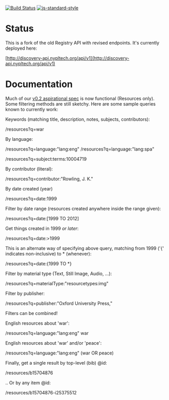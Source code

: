 [![Build Status](https://travis-ci.org/nypl-registry/registry-api.svg?branch=master)](https://travis-ci.org/nypl-registry/registry-api) [![js-standard-style](https://img.shields.io/badge/code%20style-standard-brightgreen.svg)](http://standardjs.com/)

# Status

This is a fork of the old Registry API with revised endpoints. It's currently deployed here:

[http://discovery-api.nypltech.org/api/v1](http://discovery-api.nypltech.org/api/v1)

# Documentation

Much of our [v0.2 aspirational spec](http://discovery-api.nypltech.org/api/v1/resources) is now functional (Resources only). Some filtering methods are still sketchy. Here are some sample queries known to currently work:

Keywords (matching title, description, notes, subjects, contributors):

/resources?q=war

By language:

/resources?q=language:"lang:eng"
/resources?q=language:"lang:spa"

/resources?q=subject:terms:10004719

By contributor (literal):

/resources?q=contributor:"Rowling, J. K."

By date created (year)

/resources?q=date:1999

Filter by date range (resources created anywhere inside the range given):

/resources?q=date:[1999 TO 2012]

Get things created in 1999 *or later*:

/resources?q=date:>1999

This is an alternate way of specifying above query, matching from 1999 ('{' indicates non-inclusive) to * (whenever):

/resources?q=date:{1999 TO \*}

Filter by material type (Text, Still Image, Audio, ...):

/resources?q=materialType:"resourcetypes:img"

Filter by publisher:

/resources?q=publisher:"Oxford University Press,"

Filters can be combined!

English resources about 'war':

/resources?q=language:"lang:eng" war

English resources about 'war' and/or 'peace':

/resources?q=language:"lang:eng" (war OR peace)

Finally, get a single result by top-level (bib) @id:

/resources/b15704876

.. Or by any item @id:

/resources/b15704876-i25375512
